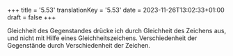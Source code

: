 +++
title = '5.53'
translationKey = '5.53'
date = 2023-11-26T13:02:33+01:00
draft = false
+++

Gleichheit des Gegenstandes drücke ich durch Gleichheit des Zeichens aus, und nicht mit Hilfe eines Gleichheitszeichens. Verschiedenheit der Gegenstände durch Verschiedenheit der Zeichen.
